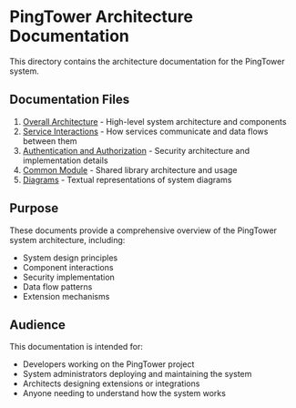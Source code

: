 # PingTower Architecture Documentation

This directory contains the architecture documentation for the PingTower system.

## Documentation Files

1. [Overall Architecture](01-overall-architecture.md) - High-level system architecture and components
2. [Service Interactions](02-service-interactions.md) - How services communicate and data flows between them
3. [Authentication and Authorization](03-auth-authorization.md) - Security architecture and implementation details
4. [Common Module](04-common-module.md) - Shared library architecture and usage
5. [Diagrams](05-diagrams.md) - Textual representations of system diagrams

## Purpose

These documents provide a comprehensive overview of the PingTower system architecture, including:
- System design principles
- Component interactions
- Security implementation
- Data flow patterns
- Extension mechanisms

## Audience

This documentation is intended for:
- Developers working on the PingTower project
- System administrators deploying and maintaining the system
- Architects designing extensions or integrations
- Anyone needing to understand how the system works